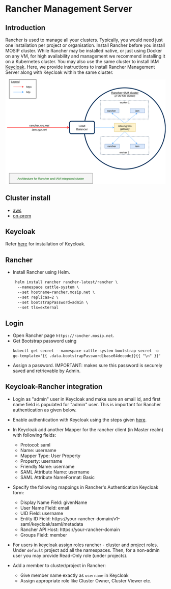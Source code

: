 # Rancher Management Server

## Introduction
Rancher is used to manage all your clusters.  Typically, you would need just one installation per project or organisation.
Install Rancher before you install MOSIP cluster.  While Rancher may be installed native, or just using Docker on any VM, for high availability and management we recommend installing it on a Kubernetes cluster. You may also use the same cluster to install IAM [Keycloak](https://www.keycloak.org/).  Here, we provide instructions to install Rancher Management Server along with Keycloak within the same cluster.  

![](../docs/images/rancher_iam.png)

## Cluster install
* [aws](aws/README.md)
* [on-prem](on-prem/README.md)

## Keycloak
Refer [here](keycloak/README.md) for installation of Keycloak.

## Rancher
* Install Rancher using Helm.
    ```
     helm install rancher rancher-latest/rancher \
      --namespace cattle-system \
      --set hostname=rancher.mosip.net \
      --set replicas=2 \
      --set bootstrapPassword=admin \
      --set tls=external
    ```

## Login
* Open Rancher page `https://rancher.mosip.net`.
* Get Bootstrap password using
    ```
    kubectl get secret --namespace cattle-system bootstrap-secret -o go-template='{{ .data.bootstrapPassword|base64decode}}{{ "\n" }}'
    ```
* Assign a password.  IMPORTANT: makes sure this password is securely saved and retrievable by Admin.

## Keycloak-Rancher integration
* Login as "admin" user in Keycloak and make sure an email id, and first name field is populated for "admin" user. This is important for Rancher authentication as given below.
* Enable authentication with Keycloak using the steps given [here](https://rancher.com/docs/rancher/v2.5/en/admin-settings/authentication/keycloak/).
* In Keycloak add another Mapper for the rancher client (in Master realm) with following fields:
  * Protocol: saml
  * Name: username
  * Mapper Type: User Property
  * Property: username
  * Friendly Name: username
  * SAML Attribute Name: username
  * SAML Attribute NameFormat: Basic

* Specify the following mappings in Rancher's Authentication Keycloak form:
  * Display Name Field: givenName
  * User Name Field: email
  * UID Field: username
  * Entity ID Field: https://your-rancher-domain/v1-saml/keycloak/saml/metadata
  * Rancher API Host: https://your-rancher-domain
  * Groups Field: member

* For users in keycloak assign roles rancher - cluster and project roles.  Under `default` project add all the namespaces. Then, for a non-admin user you may provide Read-Only role (under projects).
* Add a member to cluster/project in Rancher:
  * Give member name exactly as `username` in Keycloak
  * Assign appropriate role like Cluster Owner, Cluster Viewer etc.

